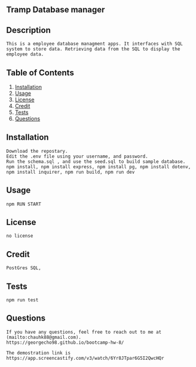 ## Tramp Database manager  

## Description
    This is a employee database managment apps. It interfaces with SQL system to store data. Retrieving data from the SQL to display the employee data.

    
## Table of Contents
1. [Installation](#installation)
2. [Usage](#usage)
3. [License](#license)
4. [Credit](#credit)
5. [Tests](#tests)
6. [Questions](#questions)


## Installation 
    
    Download the repostary.
    Edit the .env file using your username, and password. 
    Run the schema.sql , and use the seed.sql to build sample database.
    npm install, npm install express, npm install pg, npm install dotenv, npm install inquirer, npm run build, npm run dev
    
## Usage
    npm RUN START

## License
    no license

## Credit
    PostGres SQL,

## Tests
    npm run test

## Questions
    
    If you have any questions, feel free to reach out to me at (mailto:chauhk88@gmail.com).
    https://georgecho98.github.io/bootcamp-hw-8/

    The demostration link is https://app.screencastify.com/v3/watch/6Yr8JTpar6G5I2QwcHQr

